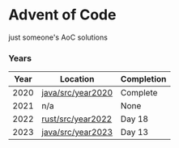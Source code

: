 # Advent of Code
just someone's AoC solutions

### Years
| Year | Location | Completion |
|------|----------|------------|
| 2020 | [java/src/year2020](java/src/year2020) | Complete | 
| 2021 | n/a | None |
| 2022 | [rust/src/year2022](rust/src/year2022) | Day 18 |
| 2023 | [java/src/year2023](java/src/year2023) | Day 13 |

